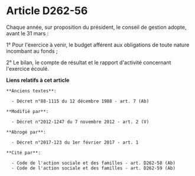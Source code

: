 # Article D262-56

Chaque année, sur proposition du président, le conseil de gestion adopte, avant le 31 mars : 

1° Pour l'exercice à venir,        le budget afférent aux obligations de toute nature incombant au fonds ; 

2° Le bilan, le compte de résultat et le rapport d'activité concernant l'exercice écoulé.

**Liens relatifs à cet article**

	**Anciens textes**:

	  - Décret n°88-1115 du 12 décembre 1988 - art. 7 (Ab)

	**Modifié par**:

	  - Décret n°2012-1247 du 7 novembre 2012 - art. 2 (V)

	**Abrogé par**:

	  - Décret n°2017-123 du 1er février 2017 - art. 1

	**Cité par**:

	  - Code de l'action sociale et des familles - art. D262-58 (Ab)
	  - Code de l'action sociale et des familles - art. D262-59 (Ab)
